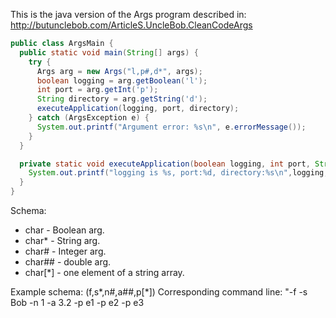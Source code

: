 This is the java version of the Args program described in: http://butunclebob.com/ArticleS.UncleBob.CleanCodeArgs

```java
public class ArgsMain {
  public static void main(String[] args) {
    try {
      Args arg = new Args("l,p#,d*", args);
      boolean logging = arg.getBoolean('l');
      int port = arg.getInt('p');
      String directory = arg.getString('d');
      executeApplication(logging, port, directory);
    } catch (ArgsException e) {
      System.out.printf("Argument error: %s\n", e.errorMessage());
    }
  }

  private static void executeApplication(boolean logging, int port, String directory) {
    System.out.printf("logging is %s, port:%d, directory:%s\n",logging, port, directory);
  }
}
```

Schema:
 - char    - Boolean arg.
 - char*   - String arg.
 - char#   - Integer arg.
 - char##  - double arg.
 - char[*] - one element of a string array.

Example schema: (f,s*,n#,a##,p[*])
Corresponding command line: "-f -s Bob -n 1 -a 3.2 -p e1 -p e2 -p e3

